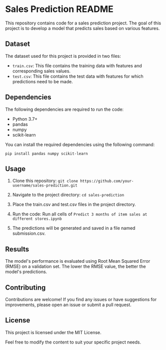 # Sales Prediction README

This repository contains code for a sales prediction project. The goal of this project is to develop a model that predicts sales based on various features.

## Dataset

The dataset used for this project is provided in two files:

- `train.csv`: This file contains the training data with features and corresponding sales values.
- `test.csv`: This file contains the test data with features for which predictions need to be made.

## Dependencies

The following dependencies are required to run the code:

- Python 3.7+
- pandas
- numpy
- scikit-learn

You can install the required dependencies using the following command:

```shell
pip install pandas numpy scikit-learn
```

## Usage
1. Clone this repository:
`git clone https://github.com/your-username/sales-prediction.git`

2. Navigate to the project directory:
`cd sales-prediction`

3. Place the train.csv and test.csv files in the project directory.

4. Run the code:
Run all cells of `Predict 3 months of item sales at different stores.ipynb`

5. The predictions will be generated and saved in a file named submission.csv.

## Results
The model's performance is evaluated using Root Mean Squared Error (RMSE) on a validation set. The lower the RMSE value, the better the model's predictions.

## Contributing
Contributions are welcome! If you find any issues or have suggestions for improvements, please open an issue or submit a pull request.

## License
This project is licensed under the MIT License.


Feel free to modify the content to suit your specific project needs.
